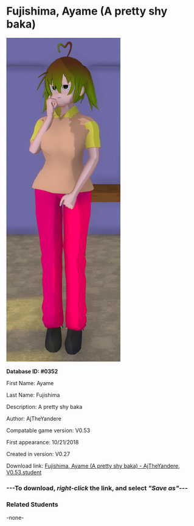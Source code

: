 # Fujishima, Ayame (A pretty shy baka)

<img src="../../Files/Images/Fujishima, Ayame (A pretty shy baka).png" title="Fujishima, Ayame (A pretty shy baka) - AjTheYandere, V0.53">

**Database ID: #0352**

First Name: Ayame

Last Name: Fujishima

Description: A pretty shy baka

Author: AjTheYandere

Compatable game version: V0.53

First appearance: 10/21/2018

Created in version: V0.27

Download link: <a href="https://raw.githubusercontent.com/Arbiter1223/Daigaku-Gurashi-Custom-Students/master/Files/Student%20Files/Fujishima%2C%20Ayame%20(A%20pretty%20shy%20baka)%20-%20AjTheYandere%2C%20V0.53.student">Fujishima, Ayame (A pretty shy baka) - AjTheYandere, V0.53.student</a>

### ---**To download, _right-click_ the link, and select _"Save as"_**---

### Related Students

-none-
